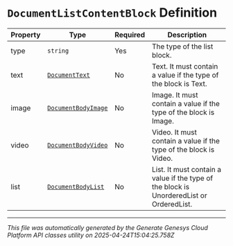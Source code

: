 # `DocumentListContentBlock` Definition

| Property | Type | Required | Description |
|----------|------|----------|-------------|
| type | `string` | Yes | The type of the list block. |
| text | [`DocumentText`](documenttext-definition.md) | No | Text. It must contain a value if the type of the block is Text. |
| image | [`DocumentBodyImage`](documentbodyimage-definition.md) | No | Image. It must contain a value if the type of the block is Image. |
| video | [`DocumentBodyVideo`](documentbodyvideo-definition.md) | No | Video. It must contain a value if the type of the block is Video. |
| list | [`DocumentBodyList`](documentbodylist-definition.md) | No | List. It must contain a value if the type of the block is UnorderedList or OrderedList. |

---

*This file was automatically generated by the Generate Genesys Cloud Platform API classes utility on 2025-04-24T15:04:25.758Z*